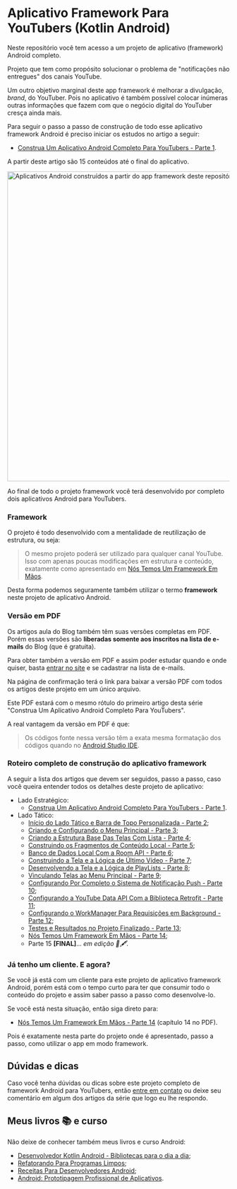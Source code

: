 # Aplicativo Framework Para YouTubers (Kotlin Android)

Neste repositório você tem acesso a um projeto de aplicativo (framework) Android completo.

Projeto que tem como propósito solucionar o problema de "notificações não entregues" dos canais YouTube.

Um outro objetivo marginal deste app framework é melhorar a divulgação, *brand*, do YouTuber. Pois no aplicativo é também possível colocar inúmeras outras informações que fazem com que o negócio digital do YouTuber cresça ainda mais.

Para seguir o passo a passo de construção de todo esse aplicativo framework Android é preciso iniciar os estudos no artigo a seguir:

- [Construa Um Aplicativo Android Completo Para YouTubers - Parte 1](https://www.thiengo.com.br/construa-um-aplicativo-android-completo-para-youtubers-parte-1). 

A partir deste artigo são 15 conteúdos até o final do aplicativo.

<img src="https://www.thiengo.com.br/img/post/normal/51r39hb2psu5jmdacmqfg8bv07e17a1cbafa7143ac9e8cf3baaabea099.jpg" height="700" alt="Aplicativos Android construídos a partir do app framework deste repositório">

Ao final de todo o projeto framework você terá desenvolvido por completo dois aplicativos Android para YouTubers.

### Framework

O projeto é todo desenvolvido com a mentalidade de reutilização de estrutura, ou seja:

> O mesmo projeto poderá ser utilizado para qualquer canal YouTube. Isso com apenas poucas modificações em estrutura e conteúdo, exatamente como apresentado em [Nós Temos Um Framework Em Mãos](https://www.thiengo.com.br/nos-temos-um-framework-em-maos-youtuber-android-app-parte-14).

Desta forma podemos seguramente também utilizar o termo **framework** neste projeto de aplicativo Android.

### Versão em PDF

Os artigos aula do Blog também têm suas versões completas em PDF. Porém essas versões são **liberadas somente aos inscritos na lista de e-mails** do Blog (que é gratuita).

Para obter também a versão em PDF e assim poder estudar quando e onde quiser, basta [entrar no site](https://www.thiengo.com.br) e se cadastrar na lista de e-mails.

Na página de confirmação terá o link para baixar a versão PDF com todos os artigos deste projeto em um único arquivo.

Este PDF estará com o mesmo rótulo do primeiro artigo desta série "Construa Um Aplicativo Android Completo Para YouTubers".

A real vantagem da versão em PDF é que:

> Os códigos fonte nessa versão têm a exata mesma formatação dos códigos quando no [Android Studio IDE](https://www.thiengo.com.br/android-studio-instalacao-configuracao-e-otimizacao). 

### Roteiro completo de construção do aplicativo framework

A seguir a lista dos artigos que devem ser seguidos, passo a passo, caso você queira entender todos os detalhes deste projeto de aplicativo:

- Lado Estratégico:
  - [Construa Um Aplicativo Android Completo Para YouTubers - Parte 1](https://www.thiengo.com.br/construa-um-aplicativo-android-completo-para-youtubers-parte-1).
- Lado Tático:
  - [Início do Lado Tático e Barra de Topo Personalizada - Parte 2](https://www.thiengo.com.br/inicio-do-lado-tatico-e-barra-de-topo-personalizada-youtuber-android-app-parte-2);
   - [Criando e Configurando o Menu Principal - Parte 3](https://www.thiengo.com.br/criando-e-configurando-o-menu-principal-youtuber-android-app-parte-3);
   - [Criando a Estrutura Base Das Telas Com Lista - Parte 4](https://www.thiengo.com.br/criando-a-estrutura-base-das-telas-com-lista-youtuber-android-app-parte-4);
   - [Construindo os Fragmentos de Conteúdo Local - Parte 5](https://www.thiengo.com.br/construindo-os-fragmentos-de-conteudo-local-youtuber-android-app-parte-5);
   - [Banco de Dados Local Com a Room API - Parte 6](https://www.thiengo.com.br/banco-de-dados-local-com-a-room-api-youtuber-android-app-parte-6);
   - [Construindo a Tela e a Lógica de Último Vídeo - Parte 7](https://www.thiengo.com.br/construindo-a-tela-e-a-logica-de-ultimo-video-youtuber-android-app-parte-7);
   - [Desenvolvendo a Tela e a Lógica de PlayLists - Parte 8](https://www.thiengo.com.br/desenvolvendo-a-tela-e-a-logica-de-playlists-youtuber-android-app-parte-8);
   - [Vinculando Telas ao Menu Principal - Parte 9](https://www.thiengo.com.br/vinculando-telas-ao-menu-principal-youtuber-android-app-parte-9);
   - [Configurando Por Completo o Sistema de Notificação Push - Parte 10](https://www.thiengo.com.br/configurando-por-completo-o-sistema-de-notificacao-push-youtuber-android-app-parte-10);
   - [Configurando a YouTube Data API Com a Biblioteca Retrofit - Parte 11](https://www.thiengo.com.br/configurando-a-youtube-data-api-com-a-biblioteca-retrofit-youtuber-android-app-parte-11);
   - [Configurando o WorkManager Para Requisições em Background - Parte 12](https://www.thiengo.com.br/configurando-o-workmanager-para-requisicoes-em-background-youtuber-android-app-parte-12);
   - [Testes e Resultados no Projeto Finalizado - Parte 13](https://www.thiengo.com.br/testes-e-resultados-no-projeto-finalizado-youtuber-android-app-parte-13);
   - [Nós Temos Um Framework Em Mãos - Parte 14](https://www.thiengo.com.br/nos-temos-um-framework-em-maos-youtuber-android-app-parte-14);
   - Parte 15 **[FINAL]**... *em edição 📑🖋*.

### Já tenho um cliente. E agora?

Se você já está com um cliente para este projeto de aplicativo framework Android, porém está com o tempo curto para ter que consumir todo o conteúdo do projeto e assim saber passo a passo como desenvolve-lo.

Se você está nesta situação, então siga direto para:

- [Nós Temos Um Framework Em Mãos - Parte 14](https://www.thiengo.com.br/nos-temos-um-framework-em-maos-youtuber-android-app-parte-14) (capítulo 14 no PDF).

Pois é exatamente nesta parte do projeto onde é apresentado, passo a passo, como utilizar o app em modo framework.

## Dúvidas e dicas

Caso você tenha dúvidas ou dicas sobre este projeto completo de framework Android para YouTubers, então [entre em contato](https://www.thiengo.com.br/contato) ou deixe seu comentário em algum dos artigos da série que logo eu lhe respondo.

## Meus livros 📚 e curso

Não deixe de conhecer também meus livros e curso Android:

- [Desenvolvedor Kotlin Android - Bibliotecas para o dia a dia](https://www.thiengo.com.br/livro-desenvolvedor-kotlin-android);
- [Refatorando Para Programas Limpos](https://www.thiengo.com.br/livro-refatorando-para-programas-limpos);
- [Receitas Para Desenvolvedores Android](https://www.thiengo.com.br/livro-receitas-para-desenvolvedores-android);
- [Android: Prototipagem Profissional de Aplicativos](https://www.udemy.com/course/android-prototipagem-profissional-de-aplicativos/?locale=pt_BR&persist_locale=).
